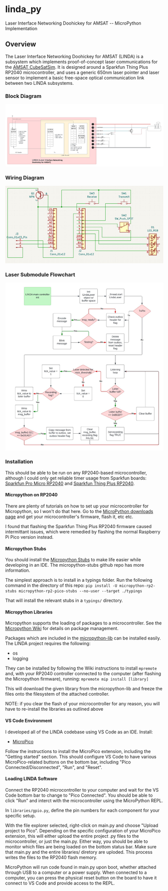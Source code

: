# linda_py

Laser Interface Networking Doohickey for AMSAT -- MicroPython Implementation

## Overview

The Laser Interface Networking Doohickey for AMSAT (LINDA) is a subsystem which implements proof-of-concept laser communications for the [AMSAT CubeSatSim](https://github.com/alanbjohnston/CubeSatSim). It is designed around a Sparkfun Thing Plus RP2040 microcontroller, and uses a generic 650nm laser pointer and laser sensor to implement a basic free-space optical communication link between two LINDA subsystems.

### Block Diagram

![Linda Block Diagram](./doc/LINDA%20Block%20Diagram.jpeg)

### Wiring Diagram

![Linda Wiring Diagram](./doc/linda_wiring_diagram.png)

### Laser Submodule Flowchart

![LINDA Laser Submodule Flowchart](./doc/LINDA%20Laser%20Flowchart.jpeg)

### Installation

This should be able to be run on any RP2040-based microcontroller, although I could only get reliable timer usage from Sparkfun boards: [Sparkfun Pro Micro RP2040](https://www.sparkfun.com/products/18288) and [Sparkfun Thing Plus RP2040](https://www.sparkfun.com/products/17745).

#### Micropython on RP2040

There are plenty of tutorials on how to set up your microcontroller for Micropython, so I won't do that here. Go to the [MicroPython downloads page](https://micropython.org/download/?mcu=rp2040) and get your microcontroller's firmware, flash it, etc etc.

I found that flashing the Sparkfun Thing Plus RP2040 firmware caused intermittant issues, which were remedied by flashing the normal Raspberry Pi Pico version instead.

#### Micropython Stubs

You should install the [Micropython Stubs](https://github.com/Josverl/micropython-stubs) to make life easier while developing in an IDE. The micropython-stubs github repo has more information.

The simplest approach is to install in a typings folder. Run the following command in the directory of this repo: ```pip install -U micropython-rp2-stubs micropython-rp2-pico-stubs --no-user --target ./typings```

That will install the relevant stubs in a ```typings/``` directory.

#### Micropython Libraries

Micropython supports the loading of packages to a microcontroller. See the [Micropython Wiki](https://docs.micropython.org/en/latest/reference/packages.html#packages) for details on package management.

Packages which are included in the [micropython-lib](https://github.com/micropython/micropython-lib) can be installed easily. The LINDA project requires the following:

* os
* logging

They can be installed by following the Wiki instructions to install ```mpremote``` and, with your RP2040 controller connected to the computer (after flashing the Micropython firmware), running: ```mpremote mip install [library]```

This will download the given library from the micropython-lib and freeze the files onto the filesystem of the attached controller.

NOTE: if you clear the flash of your microcontroller for any reason, you will have to re-install the libraries as outlined above

#### VS Code Environment

I developed all of the LINDA codebase using VS Code as an IDE. Install:

* [MicroPico](https://marketplace.visualstudio.com/items?itemName=paulober.pico-w-go)

Follow the instructions to install the MicroPico extension, including the "Getting started" section. This should configure VS Code to have various MicroPico-related buttons on the bottom bar, including "Pico Connected/Disconnected", "Run", and "Reset".

#### Loading LINDA Software

Connect the RP2040 microcontroller to your computer and wait for the VS Code bottom bar to change to "Pico Connected". You should be able to click "Run" and interct with the microcontroller using the MicroPython REPL.

In ```libraries/gpio.py```, define the pin numbers for each component for your specific setup.

With the file explorer selected, right-click on main.py and choose "Upload project to Pico". Depending on the specific configuration of your MicroPico extension, this will either upload the entire project .py files to the microcontroller, or just the main.py. Either way, you should be able to monitor which files are being loaded on the bottom status bar. Make sure that main.py and the entire libraries/ diretory are uploded. This process writes the files to the RP2040 flash memory.

MicroPython will run code found in main.py upon boot, whether attached through USB to a computer or a power supply. When connected to a computer, you can press the physical reset button on the board to have it connect to VS Code and provide access to the REPL.
